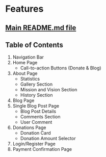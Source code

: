 # Features
## [Main README.md file](https://github.com/FlorinMiron98/ReLeaf/blob/main/README.md)
## Table of Contents
1. Navigation Bar
2. Home Page
   - Call-to-action Buttons (Donate & Blog)
3. About Page
   - Statistics
   - Gallery Section
   - Mission and Vision Section
   - History Section
4. Blog Page
5. Single Blog Post Page
   - Blog Post Details
   - Comments Section
   - User Comment
6. Donations Page
   - Donation Card
   - Donation Amount Selector
7. Login/Register Page
8. Payment Confirmation Page
